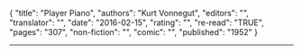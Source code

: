 {
"title": "Player Piano",
"authors": "Kurt Vonnegut",
"editors": "",
"translator": "",
"date": "2016-02-15",
"rating": "",
"re-read": "TRUE",
"pages": "307",
"non-fiction": "",
"comic": "",
"published": "1952"
}

---
